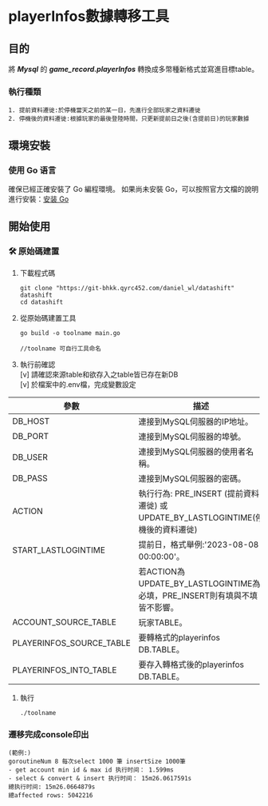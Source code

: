 # playerInfos數據轉移工具

## 目的
將 ***Mysql*** 的 ***game_record.playerInfos*** 轉換成多幣種新格式並寫進目標table。

### 執行種類
    1. 提前資料遷徙:於停機當天之前的某一日，先進行全部玩家之資料遷徙  
    2. 停機後的資料遷徙:根據玩家的最後登陸時間，只更新提前日之後(含提前日)的玩家數據


## 環境安裝
### 使用 Go 语言

確保已經正確安裝了 Go 編程環境。
如果尚未安裝 Go，可以按照官方文檔的說明進行安裝：[安装 Go](https://golang.org/doc/install)


## 開始使用

### 🛠 原始碼建置

1. 下載程式碼

   ```shell
   git clone "https://git-bhkk.qyrc452.com/daniel_wl/datashift" datashift
   cd datashift
   ```

2. 從原始碼建置工具

   ```shell
   go build -o toolname main.go

   //toolname 可自行工具命名
   ```

3. 執行前確認  
    [v] 請確認來源table和欲存入之table皆已存在新DB  
    [v] 於檔案中的.env檔，完成變數設定 
     
| 參數                     | 描述                                                                             |
| ------------------------ | -------------------------------------------------------------------------------- |
| DB_HOST                  | 連接到MySQL伺服器的IP地址。                                                      |
| DB_PORT                  | 連接到MySQL伺服器的埠號。                                                        |
| DB_USER                  | 連接到MySQL伺服器的使用者名稱。                                                  |
| DB_PASS                  | 連接到MySQL伺服器的密碼。                                                        |
| ACTION                   | 執行行為: PRE_INSERT (提前資料遷徙) 或 UPDATE_BY_LASTLOGINTIME(停機後的資料遷徙) |
| START_LASTLOGINTIME      | 提前日，格式舉例:'2023-08-08 00:00:00'。                                         |
|                          | 若ACTION為UPDATE_BY_LASTLOGINTIME為必填，PRE_INSERT則有填與不填皆不影響。        |
| ACCOUNT_SOURCE_TABLE     | 玩家TABLE。                                                                      |
| PLAYERINFOS_SOURCE_TABLE | 要轉格式的playerinfos DB.TABLE。                                                 |
| PLAYERINFOS_INTO_TABLE   | 要存入轉格式後的playerinfos DB.TABLE。                                           |


1. 執行
   ```shell
   ./toolname
   ```

### 遷移完成console印出
   
    (範例:)
    goroutineNum 8 每次select 1000 筆 insertSize 1000筆
    - get account min id & max id 执行时间： 1.599ms
    - select & convert & insert 执行时间： 15m26.0617591s
    總执行时间: 15m26.0664879s
    總affected rows: 5042216
   